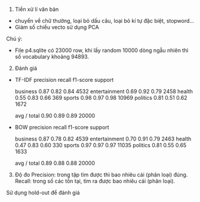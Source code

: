 1. Tiền xử lí văn bản 
- chuyển về chữ thường, loại bỏ dấu câu, loại bỏ kí tự đặc biệt, stopword...
- Giảm số chiều vecto sử dụng PCA

Chú ý:
- File p4.sqlite có 23000 row, khi lấy random 10000 dòng ngẫu nhiên thì số vocabulary khoảng 94893.

2. Đánh giá
- TF-IDF
               precision    recall  f1-score   support

     business       0.87      0.82      0.84      4532
entertainment       0.69      0.92      0.79      2458
       health       0.55      0.83      0.66       369
       sports       0.98      0.97      0.98     10969
     politics       0.81      0.51      0.62      1672

  avg / total       0.90      0.89      0.89     20000



- BOW
               precision    recall  f1-score   support

     business       0.87      0.78      0.82      4539
entertainment       0.70      0.91      0.79      2463
       health       0.47      0.83      0.60       330
       sports       0.97      0.97      0.97     11035
     politics       0.81      0.55      0.65      1633

  avg / total       0.89      0.88      0.88     20000
  
  
3. Độ đo
Precision: trong tập tìm được thì bao nhiêu cái (phân loại) đúng.
Recall: trong số các tồn tại, tìm ra được bao nhiêu cái (phân loại).

Sử dụng hold-out để đánh giá
